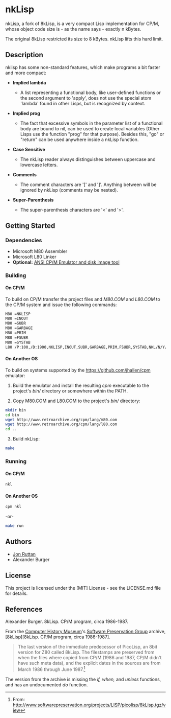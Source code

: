 # nkLisp

nkLisp, a fork of 8kLisp, is a very compact Lisp implementation for CP/M, whose
object code size is - as the name says - exactly n kBytes.

The original 8kLisp restricted its size to 8 kBytes. nkLisp lifts this hard
limit.


## Description

nklisp has some non-standard features, which make programs a bit faster and more compact:
  
  - **Implied lambda**
    - A list representing a functional body, like user-defined functions or the second argument to 'apply', does not use the special atom 'lambda' found in other Lisps, but is recognized by context.

  - **Implied prog**
    - The fact that excessive symbols in the parameter list of a functional body are bound to nil, can be used to create local variables (Other Lisps use the function "prog" for that purpose). Besides this, "go" or "return" can be used anywhere inside a nkLisp function.

  - **Case Sensitive**
    - The nkLisp reader always distinguishes between uppercase and lowercase letters.

  - **Comments**
    - The comment characters are '[' and ']'. Anything between will be ignored by nkLisp (comments may be nested).

  - **Super-Parenthesis**
    - The super-parenthesis characters are '<' and '>'.


## Getting Started

### Dependencies

- Microsoft M80 Assembler
- Microsoft L80 Linker
- **Optional:** [ANSI CP/M Emulator and disk image tool](https://github.com/jhallen/cpm)


### Building

#### On CP/M

To build on CP/M transfer the project files and *M80.COM* and *L80.COM* to the CP/M system and issue the following commands:

```sh
M80 =NKLISP
M80 =INOUT
M80 =SUBR
M80 =GARBAGE
M80 =PRIM
M80 =FSUBR
M80 =SYSTAB
L80 /P:100,/D:1900,NKLISP,INOUT,SUBR,GARBAGE,PRIM,FSUBR,SYSTAB,NKL/N/Y/E
```

#### On Another OS

To build on systems supported by the https://github.com/jhallen/cpm emulator:

1. Build the emulator and install the resulting *cpm* executable to the project's *bin/* directory or somewhere within the PATH.

2. Copy M80.COM and L80.COM to the project's *bin/* directory:

```sh
mkdir bin
cd bin
wget http://www.retroarchive.org/cpm/lang/m80.com
wget http://www.retroarchive.org/cpm/lang/l80.com
cd ..
```

3. Build nkLisp:

```sh
make
```


### Running

#### On CP/M

```sh
nkl
```

#### On Another OS

```sh
cpm nkl
```

-or-

```sh
make run
```


## Authors

- [Jon Ruttan](jonruttan@gmail.com)
- Alexander Burger


## License

This project is licensed under the [MIT] License - see the LICENSE.md file for details.


## References

Alexander Burger. 8kLisp. CP/M program, circa 1986-1987.

From the [Computer History Museum][]'s [Software Preservation Group][] archive, [8kLisp][8kLisp. CP/M program, circa 1986-1987].

> The last version of the immediate predecessor of PicoLisp, an 8bit version for Z80 called 8kLisp. The filestamps are preserved from when the files where copied from CP/M (1986 and 1987, CP/M didn't have such meta data), and the explicit dates in the sources are from March 1986 through June 1987.[^1]

The version from the archive is missing the *if, when,* and *unless* functions, and has an undocumented *do* function.

[Computer History Museum]: http://www.computerhistory.org/
[Software Preservation Group]: http://www.softwarepreservation.org/
[8kLisp]: http://www.softwarepreservation.org/projects/LISP/picolisp/8kLisp.tgz/view


[^1]: From: <http://www.softwarepreservation.org/projects/LISP/picolisp/8kLisp.tgz/view>
